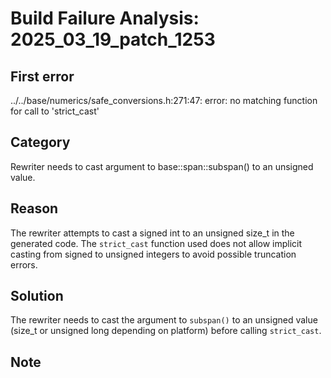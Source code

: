 # Build Failure Analysis: 2025_03_19_patch_1253

## First error

../../base/numerics/safe_conversions.h:271:47: error: no matching function for call to 'strict_cast'

## Category
Rewriter needs to cast argument to base::span::subspan() to an unsigned value.

## Reason
The rewriter attempts to cast a signed int to an unsigned size_t in the generated code. The `strict_cast` function used does not allow implicit casting from signed to unsigned integers to avoid possible truncation errors.

## Solution
The rewriter needs to cast the argument to `subspan()` to an unsigned value (size_t or unsigned long depending on platform) before calling `strict_cast`.

## Note